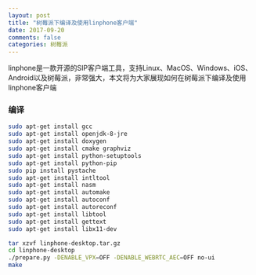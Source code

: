 ```yaml
---
layout: post
title: "树莓派下编译及使用linphone客户端"
date: 2017-09-20
comments: false
categories: 树莓派
---
```


linphone是一款开源的SIP客户端工具，支持Linux、MacOS、Windows、iOS、Android以及树莓派，非常强大，本文将为大家展现如何在树莓派下编译及使用linphone客户端

### 编译

```bash
sudo apt-get install gcc
sudo apt-get install openjdk-8-jre
sudo apt-get install doxygen
sudo apt-get install cmake graphviz
sudo apt-get install python-setuptools
sudo apt-get install python-pip
sudo pip install pystache
sudo apt-get install intltool
sudo apt-get install nasm
sudo apt-get install automake
sudo apt-get install autoconf
sudo apt-get install autoreconf
sudo apt-get install libtool
sudo apt-get install gettext
sudo apt-get install libx11-dev

tar xzvf linphone-desktop.tar.gz
cd linphone-desktop
./prepare.py -DENABLE_VPX=OFF -DENABLE_WEBRTC_AEC=OFF no-ui
make
```
